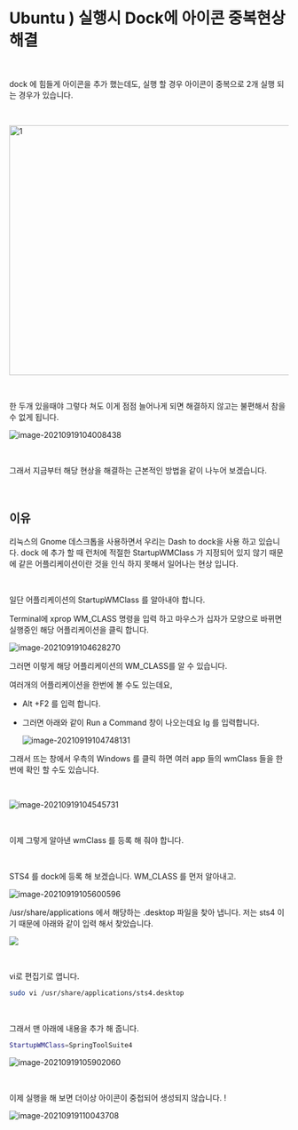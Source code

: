 # Ubuntu ) 실행시 Dock에 아이콘 중복현상 해결

​		

dock 에 힘들게 아이콘을 추가 했는데도, 실행 할 경우 아이콘이 중복으로 2개 실행 되는 경우가 있습니다.

​	

<img src="https://raw.githubusercontent.com/Shane-Park/markdownBlog/master/OS/linux/ubuntu/icon-duplicate.assets/image-20210919103843945.webp" width=750 height=450 alt=1>

​	

한 두개 있을때야 그렇다 쳐도 이게 점점 늘어나게 되면 해결하지 않고는 불편해서 참을 수 없게 됩니다.

![image-20210919104008438](https://raw.githubusercontent.com/Shane-Park/markdownBlog/master/OS/linux/ubuntu/icon-duplicate.assets/image-20210919104008438.webp)

​	

그래서 지금부터 해당 현상을 해결하는 근본적인 방법을 같이 나누어 보겠습니다.

​	

## 이유

리눅스의 Gnome 데스크톱을 사용하면서 우리는 Dash to dock을 사용 하고 있습니다. dock 에 추가 할 때 런처에 적절한 StartupWMClass 가 지정되어 있지 않기 때문에 같은 어플리케이션이란 것을 인식 하지 못해서 일어나는 현상 입니다.

​	

일단 어플리케이션의 StartupWMClass 를 알아내야 합니다.

Terminal에 xprop WM_CLASS 명령을 입력 하고 마우스가 십자가 모양으로 바뀌면 실행중인 해당 어플리케이션을 클릭 합니다.

![image-20210919104628270](https://raw.githubusercontent.com/Shane-Park/markdownBlog/master/OS/linux/ubuntu/icon-duplicate.assets/image-20210919104628270.webp)

그러면 이렇게 해당 어플리케이션의 WM_CLASS를 알 수 있습니다.



여러개의 어플리케이션을 한번에 볼 수도 있는데요,

- Alt +F2 를 입력 합니다.

- 그러면 아래와 같이 Run a Command 창이 나오는데요 lg 를 입력합니다.

  ![image-20210919104748131](https://raw.githubusercontent.com/Shane-Park/markdownBlog/master/OS/linux/ubuntu/icon-duplicate.assets/image-20210919104748131.webp)



그래서 뜨는 창에서 우측의 Windows 를 클릭 하면 여러 app 들의 wmClass 들을 한번에 확인 할 수도 있습니다.

​	

![image-20210919104545731](https://raw.githubusercontent.com/Shane-Park/markdownBlog/master/OS/linux/ubuntu/icon-duplicate.assets/image-20210919104545731.webp)

​		

이제 그렇게 알아낸 wmClass 를 등록 해 줘야 합니다.

​	

STS4 를 dock에 등록 해 보겠습니다. WM_CLASS 를 먼저 알아내고.

![image-20210919105600596](https://raw.githubusercontent.com/Shane-Park/markdownBlog/master/OS/linux/ubuntu/icon-duplicate.assets/image-20210919105600596.webp)



/usr/share/applications 에서 해당하는 .desktop 파일을 찾아 냅니다. 저는 sts4 이기 때문에 아래와 같이 입력 해서 찾았습니다.

![](https://raw.githubusercontent.com/Shane-Park/markdownBlog/master/OS/linux/ubuntu/icon-duplicate.assets/image-20210919105652806.webp)

​	

vi로 편집기로 엽니다.

```bash
sudo vi /usr/share/applications/sts4.desktop
```

​	

그래서 맨 아래에 내용을 추가 해 줍니다.

```bash
StartupWMClass=SpringToolSuite4
```

![image-20210919105902060](https://raw.githubusercontent.com/Shane-Park/markdownBlog/master/OS/linux/ubuntu/icon-duplicate.assets/image-20210919105902060.webp)

​	

이제 실행을 해 보면 더이상 아이콘이 중첩되어 생성되지 않습니다. !

![image-20210919110043708](https://raw.githubusercontent.com/Shane-Park/markdownBlog/master/OS/linux/ubuntu/icon-duplicate.assets/image-20210919110043708.webp)